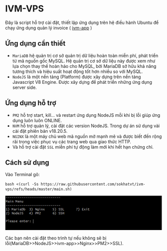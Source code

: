 
# IVM-VPS

Đây là script hỗ trợ cài đặt, thiết lập ứng dụng trên hệ điều hành Ubuntu để chạy ứng dụng quản lý invoice ( [ivm-app](https://github.com/sokhatvt/ivm-app) )

## Ứng dụng cần thiết
- `MariaDB` hệ quản trị cơ sở quản trị dữ liệu hoàn toàn miễn phí, phát triển từ mã nguồn gốc MySQL. Hệ quản trị cơ sở dữ liệu này được xem như lựa chọn thay thế hoàn hảo cho MySQL, bởi MariaDB sở hữu khả năng tương thích và hiệu suất hoạt động tốt hơn nhiều so với MySQL.
- `NodeJS` là một nền tảng (Platform) được xây dựng trên nền tảng Javascript V8 Engine. Được xây dựng để phát triển những ứng dụng server side.
## Ứng dụng hỗ trợ
- `PM2` hỗ trợ start, kill... và restart ứng dụng NodeJS mỗi khi bị lỗi giúp ứng dụng luôn luôn ONLINE.
- `NVM` hỗ trợ quản lý, cài đặt các version NodeJS. Trong dự án sử dụng vài cài đặt phiên bản v18.20.5.
- `NGINX` là một máy chủ web mã nguồn mở mạnh mẽ và được biết đến rộng rãi trong việc phục vụ các trang web qua giao thức HTTP.
- Và hỗ trợ cài đặt `SSL` miễn phí tự động làm mới khi hết hạn chứng chỉ.
## Cách sử dụng
Vào Terminal gõ:
```
bash <(curl -Ss https://raw.githubusercontent.com/sokhatvt/ivm-vps/refs/heads/master/main.sh)
```
![](./img/main_menu.png)

Các bạn nên cài đặt theo trình tự nếu không sẽ bị lỗi(MariaDB>>NodeJS>>ivm-app>>Nginx>>PM2>>SSL).